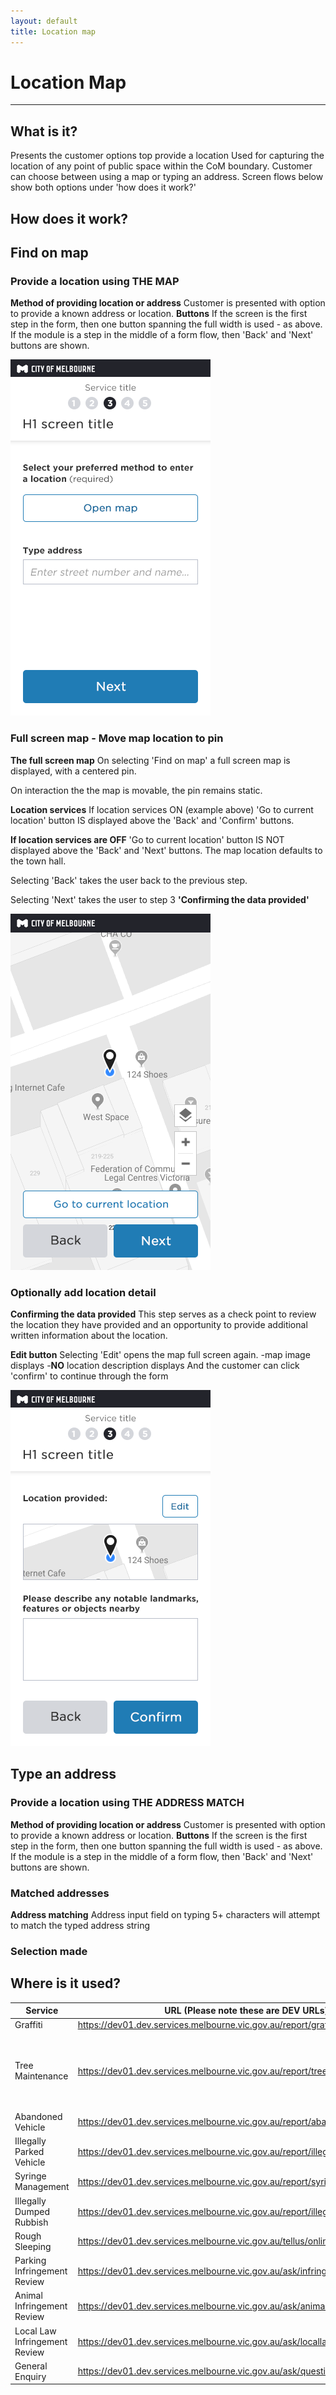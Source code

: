 ```yaml
---
layout: default
title: Location map
---
```

# Location Map
***
## What is it?
Presents the customer options top provide a location
Used for capturing the location of any point of public space within the CoM boundary.
Customer can choose between using a map or typing an address.
Screen flows below show both options under 'how does it work?'
## How does it work?
## Find on map

### Provide a location using THE MAP

__Method of providing location or address__
Customer is presented with option to provide a known address or location.
__Buttons__
If the screen is the first step in the form, then one button spanning the full width is used - as above.
If the module is a step in the middle of a form flow, then 'Back' and 'Next' buttons are shown.

![](img/find_on_map.png)



### Full screen map - Move map location to pin

__The full screen map__
On selecting 'Find on map' a full screen map is displayed, with a centered pin. 

On interaction the the map is movable, the pin remains static. 

__Location services__
If location services ON (example above)
'Go to current location' button IS displayed above the 'Back' and 'Confirm' buttons. 

__If location services are OFF__ 
'Go to current location' button IS NOT displayed above the 'Back' and 'Next' buttons. 
The map location defaults to the town hall.

Selecting 'Back' takes the user back to the previous step. 

Selecting 'Next' takes the user to step 3 __'Confirming the data provided'__ 

![](img/find_on_map_2.png)


### Optionally add location detail

__Confirming the data provided__
This step serves as a check point to review the location they have provided and an opportunity to provide additional written information about the location. 

__Edit button__
Selecting 'Edit' opens the map full screen again.
-map image displays
-__NO__ location description displays
And the customer can click 'confirm' to continue through the form

![](img/find_on_map_3.png)

## Type an address

### Provide a location using THE ADDRESS MATCH 

__Method of providing location or address__
Customer is presented with option to provide a known address or location.
__Buttons__
If the screen is the first step in the form, then one button spanning the full width is used - as above.
If the module is a step in the middle of a form flow, then 'Back' and 'Next' buttons are shown. 

### Matched addresses

__Address matching__
Address input field on typing 5+ characters will attempt to match the typed address string

### Selection made

## Where is it used?

| Service        | URL (Please note these are DEV URLs)           | Used?  |
| ------------- |-------------| -----|
| Graffiti      | https://dev01.dev.services.melbourne.vic.gov.au/report/graffiti | Yes  |
| Tree Maintenance | https://dev01.dev.services.melbourne.vic.gov.au/report/treemaintenance | Yes - Private trees part of the flow only    |
| Abandoned Vehicle | https://dev01.dev.services.melbourne.vic.gov.au/report/abandonedvehicle     | Yes     |
| Illegally Parked Vehicle | https://dev01.dev.services.melbourne.vic.gov.au/report/illegallyparkedvehicle     |  Yes   |
| Syringe Management | https://dev01.dev.services.melbourne.vic.gov.au/report/syringemanagement     | Yes    |
| Illegally Dumped Rubbish | https://dev01.dev.services.melbourne.vic.gov.au/report/illegallydumpedrubbish      |  Yes   |
| Rough Sleeping | https://dev01.dev.services.melbourne.vic.gov.au/tellus/online     | Yes    |
| Parking Infringement Review | https://dev01.dev.services.melbourne.vic.gov.au/ask/infringementreview     |  No   |
| Animal Infringement Review | https://dev01.dev.services.melbourne.vic.gov.au/ask/animals/infringementreview     | No   |
| Local Law Infringement Review | https://dev01.dev.services.melbourne.vic.gov.au/ask/locallaws/infringement     |  No   |
| General Enquiry |  https://dev01.dev.services.melbourne.vic.gov.au/ask/question    |   No  |


